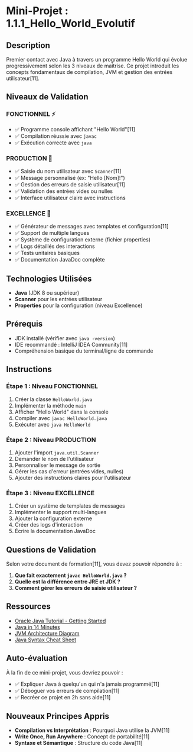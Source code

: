 # Mini-Projet : 1.1.1_Hello_World_Evolutif

## Description
Premier contact avec Java à travers un programme Hello World qui évolue progressivement selon les 3 niveaux de maîtrise. Ce projet introduit les concepts fondamentaux de compilation, JVM et gestion des entrées utilisateur[11].

## Niveaux de Validation

### FONCTIONNEL ⚡
- ✅ Programme console affichant "Hello World"[11]
- ✅ Compilation réussie avec `javac`
- ✅ Exécution correcte avec `java`

### PRODUCTION 🚀
- ✅ Saisie du nom utilisateur avec `Scanner`[11]
- ✅ Message personnalisé (ex: "Hello [Nom]!")
- ✅ Gestion des erreurs de saisie utilisateur[11]
- ✅ Validation des entrées vides ou nulles
- ✅ Interface utilisateur claire avec instructions

### EXCELLENCE 🌟
- ✅ Générateur de messages avec templates et configuration[11]
- ✅ Support de multiple langues
- ✅ Système de configuration externe (fichier properties)
- ✅ Logs détaillés des interactions
- ✅ Tests unitaires basiques
- ✅ Documentation JavaDoc complète

## Technologies Utilisées
- **Java** (JDK 8 ou supérieur)
- **Scanner** pour les entrées utilisateur
- **Properties** pour la configuration (niveau Excellence)

## Prérequis
- JDK installé (vérifier avec `java -version`)
- IDE recommandé : IntelliJ IDEA Community[11]
- Compréhension basique du terminal/ligne de commande

## Instructions

### Étape 1 : Niveau FONCTIONNEL
1. Créer la classe `HelloWorld.java`
2. Implémenter la méthode `main`
3. Afficher "Hello World" dans la console
4. Compiler avec `javac HelloWorld.java`
5. Exécuter avec `java HelloWorld`

### Étape 2 : Niveau PRODUCTION  
1. Ajouter l'import `java.util.Scanner`
2. Demander le nom de l'utilisateur
3. Personnaliser le message de sortie
4. Gérer les cas d'erreur (entrées vides, nulles)
5. Ajouter des instructions claires pour l'utilisateur

### Étape 3 : Niveau EXCELLENCE
1. Créer un système de templates de messages
2. Implémenter le support multi-langues
3. Ajouter la configuration externe
4. Créer des logs d'interaction
5. Écrire la documentation JavaDoc

## Questions de Validation
Selon votre document de formation[11], vous devez pouvoir répondre à :

1. **Que fait exactement `javac HelloWorld.java` ?**
2. **Quelle est la différence entre JRE et JDK ?**
3. **Comment gérer les erreurs de saisie utilisateur ?**

## Ressources
- [Oracle Java Tutorial - Getting Started](https://docs.oracle.com/javase/tutorial/getStarted/)
- [Java in 14 Minutes](https://www.youtube.com/watch?v=RRubcjpTkks)
- [JVM Architecture Diagram](https://www.geeksforgeeks.org/jvm-works-jvm-architecture/)
- [Java Syntax Cheat Sheet](https://introcs.cs.princeton.edu/java/11cheatsheet/)

## Auto-évaluation
À la fin de ce mini-projet, vous devriez pouvoir :
- ✅ Expliquer Java à quelqu'un qui n'a jamais programmé[11]
- ✅ Déboguer vos erreurs de compilation[11]  
- ✅ Recréer ce projet en 2h sans aide[11]

## Nouveaux Principes Appris
- **Compilation vs Interprétation** : Pourquoi Java utilise la JVM[11]
- **Write Once, Run Anywhere** : Concept de portabilité[11]
- **Syntaxe et Sémantique** : Structure du code Java[11]
